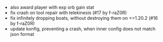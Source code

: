 - also award player with exp orb gain stat
- fix crash on tool repair with telekinesis (#17 by f-raZ0R)
- fix infinitely dropping boats, without destroying them on <=1.20.2 (#16 by f-raZ0R)
- update konfig, preventing a crash, when inner config does not match json format